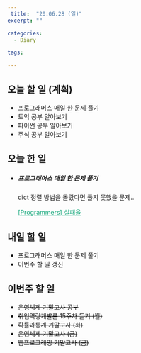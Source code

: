 ```yaml
---
 title:  "20.06.28 (일)"
excerpt: ""

categories:
  - Diary

tags:

---
```


## 오늘 할 일 (계획)

- ~~프로그래머스 매일 한 문제 풀기~~
- 토익 공부 알아보기
- 파이썬 공부 알아보기
- 주식 공부 알아보기

## 오늘 한 일

- ##### 프로그래머스 매일 한 문제 풀기

  dict 정렬 방법을 몰랐다면 풀지 못했을 문제..

  <a href="https://nam-ki-bok.github.io/quiz/Quiz_Failure/" style="color:#0FA678">[Programmers] 실패율</a>


## 내일 할 일

- 프로그래머스 매일 한 문제 풀기
- 이번주 할 일 갱신

## 이번주 할 일

- ~~운영체제 기말고사 공부~~
- ~~취업역량개발론 15주차 듣기 (월)~~
- ~~확률과통계 기말고사 (화)~~
- ~~운영체제 기말고사 (금)~~
- ~~웹프로그래밍 기말고사 (금)~~

